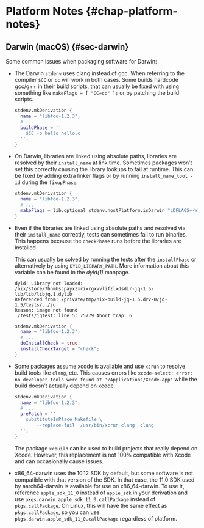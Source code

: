 # Platform Notes {#chap-platform-notes}

## Darwin (macOS) {#sec-darwin}

Some common issues when packaging software for Darwin:

- The Darwin `stdenv` uses clang instead of gcc. When referring to the compiler `$CC` or `cc` will work in both cases. Some builds hardcode gcc/g++ in their build scripts, that can usually be fixed with using something like `makeFlags = [ "CC=cc" ];` or by patching the build scripts.

  ```nix
  stdenv.mkDerivation {
    name = "libfoo-1.2.3";
    # ...
    buildPhase = ''
      $CC -o hello hello.c
    '';
  }
  ```

- On Darwin, libraries are linked using absolute paths, libraries are resolved by their `install_name` at link time. Sometimes packages won’t set this correctly causing the library lookups to fail at runtime. This can be fixed by adding extra linker flags or by running `install_name_tool -id` during the `fixupPhase`.

  ```nix
  stdenv.mkDerivation {
    name = "libfoo-1.2.3";
    # ...
    makeFlags = lib.optional stdenv.hostPlatform.isDarwin "LDFLAGS=-Wl,-install_name,$(out)/lib/libfoo.dylib";
  }
  ```

- Even if the libraries are linked using absolute paths and resolved via their `install_name` correctly, tests can sometimes fail to run binaries. This happens because the `checkPhase` runs before the libraries are installed.

  This can usually be solved by running the tests after the `installPhase` or alternatively by using `DYLD_LIBRARY_PATH`. More information about this variable can be found in the *dyld(1)* manpage.

  ```
  dyld: Library not loaded: /nix/store/7hnmbscpayxzxrixrgxvvlifzlxdsdir-jq-1.5-lib/lib/libjq.1.dylib
  Referenced from: /private/tmp/nix-build-jq-1.5.drv-0/jq-1.5/tests/../jq
  Reason: image not found
  ./tests/jqtest: line 5: 75779 Abort trap: 6
  ```

  ```nix
  stdenv.mkDerivation {
    name = "libfoo-1.2.3";
    # ...
    doInstallCheck = true;
    installCheckTarget = "check";
  }
  ```

- Some packages assume xcode is available and use `xcrun` to resolve build tools like `clang`, etc. This causes errors like `xcode-select: error: no developer tools were found at '/Applications/Xcode.app'` while the build doesn’t actually depend on xcode.

  ```nix
  stdenv.mkDerivation {
    name = "libfoo-1.2.3";
    # ...
    prePatch = ''
      substituteInPlace Makefile \
          --replace-fail '/usr/bin/xcrun clang' clang
    '';
  }
  ```

  The package `xcbuild` can be used to build projects that really depend on Xcode. However, this replacement is not 100% compatible with Xcode and can occasionally cause issues.

- x86_64-darwin uses the 10.12 SDK by default, but some software is not compatible with that version of the SDK. In that case,
  the 11.0 SDK used by aarch64-darwin is available for use on x86_64-darwin. To use it, reference `apple_sdk_11_0` instead of
  `apple_sdk` in your derivation and use `pkgs.darwin.apple_sdk_11_0.callPackage` instead of `pkgs.callPackage`. On Linux, this will
  have the same effect as `pkgs.callPackage`, so you can use `pkgs.darwin.apple_sdk_11_0.callPackage` regardless of platform.


